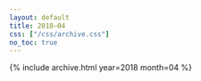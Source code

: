 ```yaml
---
layout: default
title: 2018–04
css: ["/css/archive.css"]
no_toc: true
---
```


{% include archive.html year=2018 month=04 %}
